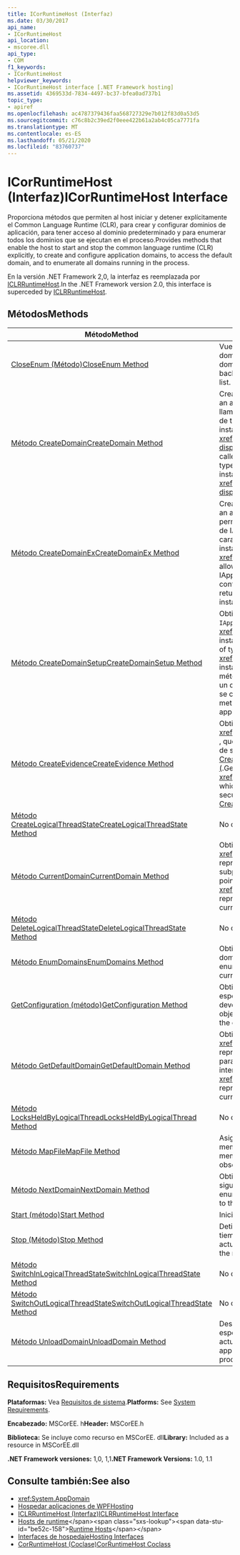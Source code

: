 ```yaml
---
title: ICorRuntimeHost (Interfaz)
ms.date: 03/30/2017
api_name:
- ICorRuntimeHost
api_location:
- mscoree.dll
api_type:
- COM
f1_keywords:
- ICorRuntimeHost
helpviewer_keywords:
- ICorRuntimeHost interface [.NET Framework hosting]
ms.assetid: 4369533d-7834-4497-bc37-bfea0ad737b1
topic_type:
- apiref
ms.openlocfilehash: ac4787379436faa568727329e7b012f83d0a53d5
ms.sourcegitcommit: c76c8b2c39ed2f0eee422b61a2ab4c05ca7771fa
ms.translationtype: MT
ms.contentlocale: es-ES
ms.lasthandoff: 05/21/2020
ms.locfileid: "83760737"
---
```

# <a name="icorruntimehost-interface"></a><span data-ttu-id="be52c-102">ICorRuntimeHost (Interfaz)</span><span class="sxs-lookup"><span data-stu-id="be52c-102">ICorRuntimeHost Interface</span></span>
<span data-ttu-id="be52c-103">Proporciona métodos que permiten al host iniciar y detener explícitamente el Common Language Runtime (CLR), para crear y configurar dominios de aplicación, para tener acceso al dominio predeterminado y para enumerar todos los dominios que se ejecutan en el proceso.</span><span class="sxs-lookup"><span data-stu-id="be52c-103">Provides methods that enable the host to start and stop the common language runtime (CLR) explicitly, to create and configure application domains, to access the default domain, and to enumerate all domains running in the process.</span></span>  
  
 <span data-ttu-id="be52c-104">En la versión .NET Framework 2,0, la interfaz es reemplazada por [ICLRRuntimeHost](iclrruntimehost-interface.md).</span><span class="sxs-lookup"><span data-stu-id="be52c-104">In the .NET Framework version 2.0, this interface is superceded by [ICLRRuntimeHost](iclrruntimehost-interface.md).</span></span>  
  
## <a name="methods"></a><span data-ttu-id="be52c-105">Métodos</span><span class="sxs-lookup"><span data-stu-id="be52c-105">Methods</span></span>  
  
|<span data-ttu-id="be52c-106">Método</span><span class="sxs-lookup"><span data-stu-id="be52c-106">Method</span></span>|<span data-ttu-id="be52c-107">Descripción</span><span class="sxs-lookup"><span data-stu-id="be52c-107">Description</span></span>|  
|------------|-----------------|  
|[<span data-ttu-id="be52c-108">CloseEnum (Método)</span><span class="sxs-lookup"><span data-stu-id="be52c-108">CloseEnum Method</span></span>](icorruntimehost-closeenum-method.md)|<span data-ttu-id="be52c-109">Vuelve a establecer un enumerador de dominio al principio de la lista de dominios.</span><span class="sxs-lookup"><span data-stu-id="be52c-109">Resets a domain enumerator back to the beginning of the domain list.</span></span>|  
|[<span data-ttu-id="be52c-110">Método CreateDomain</span><span class="sxs-lookup"><span data-stu-id="be52c-110">CreateDomain Method</span></span>](icorruntimehost-createdomain-method.md)|<span data-ttu-id="be52c-111">Crea un dominio de aplicación.</span><span class="sxs-lookup"><span data-stu-id="be52c-111">Creates an application domain.</span></span> <span data-ttu-id="be52c-112">El autor de la llamada recibe un puntero de interfaz de tipo <xref:System._AppDomain> a una instancia de tipo <xref:System.AppDomain?displayProperty=nameWithType> .</span><span class="sxs-lookup"><span data-stu-id="be52c-112">The caller receives an interface pointer of type <xref:System._AppDomain> to an instance of type <xref:System.AppDomain?displayProperty=nameWithType>.</span></span>|  
|[<span data-ttu-id="be52c-113">Método CreateDomainEx</span><span class="sxs-lookup"><span data-stu-id="be52c-113">CreateDomainEx Method</span></span>](icorruntimehost-createdomainex-method.md)|<span data-ttu-id="be52c-114">Crea un dominio de aplicación.</span><span class="sxs-lookup"><span data-stu-id="be52c-114">Creates an application domain.</span></span> <span data-ttu-id="be52c-115">Este método permite al llamador pasar una instancia de IAppDomainSetup para configurar características adicionales de la instancia de devuelta <xref:System._AppDomain> .</span><span class="sxs-lookup"><span data-stu-id="be52c-115">This method allows the caller to pass an IAppDomainSetup instance to configure additional features of the returned <xref:System._AppDomain> instance.</span></span>|  
|[<span data-ttu-id="be52c-116">Método CreateDomainSetup</span><span class="sxs-lookup"><span data-stu-id="be52c-116">CreateDomainSetup Method</span></span>](icorruntimehost-createdomainsetup-method.md)|<span data-ttu-id="be52c-117">Obtiene un puntero de interfaz de tipo `IAppDomainSetup` a una <xref:System.AppDomainSetup> instancia de.</span><span class="sxs-lookup"><span data-stu-id="be52c-117">Gets an interface pointer of type `IAppDomainSetup` to an <xref:System.AppDomainSetup> instance.</span></span> <span data-ttu-id="be52c-118">`IAppDomainSetup`proporciona métodos para configurar aspectos de un dominio de aplicación antes de que se cree.</span><span class="sxs-lookup"><span data-stu-id="be52c-118">`IAppDomainSetup` provides methods to configure aspects of an application domain before it is created.</span></span>|  
|[<span data-ttu-id="be52c-119">Método CreateEvidence</span><span class="sxs-lookup"><span data-stu-id="be52c-119">CreateEvidence Method</span></span>](../../../../docs/framework/unmanaged-api/hosting/icorruntimehost-createevidence-method.md)|<span data-ttu-id="be52c-120">Obtiene un puntero de interfaz de tipo <xref:System.Security.Principal.IIdentity> , que permite al host crear evidencia de seguridad para pasar a [CreateDomain](../../../../docs/framework/unmanaged-api/hosting/icorruntimehost-createdomain-method.md) o [createdomainex (](icorruntimehost-createdomainex-method.md).</span><span class="sxs-lookup"><span data-stu-id="be52c-120">Gets an interface pointer of type <xref:System.Security.Principal.IIdentity>, which allows the host to create security evidence to pass to [CreateDomain](../../../../docs/framework/unmanaged-api/hosting/icorruntimehost-createdomain-method.md) or [CreateDomainEx](icorruntimehost-createdomainex-method.md).</span></span>|  
|[<span data-ttu-id="be52c-121">Método CreateLogicalThreadState</span><span class="sxs-lookup"><span data-stu-id="be52c-121">CreateLogicalThreadState Method</span></span>](icorruntimehost-createlogicalthreadstate-method.md)|<span data-ttu-id="be52c-122">No debe usarse.</span><span class="sxs-lookup"><span data-stu-id="be52c-122">Do not use.</span></span>|  
|[<span data-ttu-id="be52c-123">Método CurrentDomain</span><span class="sxs-lookup"><span data-stu-id="be52c-123">CurrentDomain Method</span></span>](icorruntimehost-currentdomain-method.md)|<span data-ttu-id="be52c-124">Obtiene un puntero de interfaz de tipo <xref:System._AppDomain> que representa el dominio cargado en el subproceso actual.</span><span class="sxs-lookup"><span data-stu-id="be52c-124">Gets an interface pointer of type <xref:System._AppDomain> that represents the domain loaded on the current thread.</span></span>|  
|[<span data-ttu-id="be52c-125">Método DeleteLogicalThreadState</span><span class="sxs-lookup"><span data-stu-id="be52c-125">DeleteLogicalThreadState Method</span></span>](icorruntimehost-deletelogicalthreadstate-method.md)|<span data-ttu-id="be52c-126">No debe usarse.</span><span class="sxs-lookup"><span data-stu-id="be52c-126">Do not use.</span></span>|  
|[<span data-ttu-id="be52c-127">Método EnumDomains</span><span class="sxs-lookup"><span data-stu-id="be52c-127">EnumDomains Method</span></span>](icorruntimehost-enumdomains-method.md)|<span data-ttu-id="be52c-128">Obtiene un enumerador para los dominios en el proceso actual.</span><span class="sxs-lookup"><span data-stu-id="be52c-128">Gets an enumerator for the domains in the current process.</span></span>|  
|[<span data-ttu-id="be52c-129">GetConfiguration (método)</span><span class="sxs-lookup"><span data-stu-id="be52c-129">GetConfiguration Method</span></span>](icorruntimehost-getconfiguration-method.md)|<span data-ttu-id="be52c-130">Obtiene un objeto que permite al host especificar la configuración de devolución de llamada de CLR.</span><span class="sxs-lookup"><span data-stu-id="be52c-130">Gets an object that allows the host to specify the callback configuration of the CLR.</span></span>|  
|[<span data-ttu-id="be52c-131">Método GetDefaultDomain</span><span class="sxs-lookup"><span data-stu-id="be52c-131">GetDefaultDomain Method</span></span>](icorruntimehost-getdefaultdomain-method.md)|<span data-ttu-id="be52c-132">Obtiene un puntero de interfaz de tipo <xref:System._AppDomain> que representa el dominio predeterminado para el proceso actual.</span><span class="sxs-lookup"><span data-stu-id="be52c-132">Gets an interface pointer of type <xref:System._AppDomain> that represents the default domain for the current process.</span></span>|  
|[<span data-ttu-id="be52c-133">Método LocksHeldByLogicalThread</span><span class="sxs-lookup"><span data-stu-id="be52c-133">LocksHeldByLogicalThread Method</span></span>](icorruntimehost-locksheldbylogicalthread-method.md)|<span data-ttu-id="be52c-134">No debe usarse.</span><span class="sxs-lookup"><span data-stu-id="be52c-134">Do not use.</span></span>|  
|[<span data-ttu-id="be52c-135">Método MapFile</span><span class="sxs-lookup"><span data-stu-id="be52c-135">MapFile Method</span></span>](icorruntimehost-mapfile-method.md)|<span data-ttu-id="be52c-136">Asigna el archivo especificado a la memoria.</span><span class="sxs-lookup"><span data-stu-id="be52c-136">Maps the specified file into memory.</span></span> <span data-ttu-id="be52c-137">Este método está obsoleto.</span><span class="sxs-lookup"><span data-stu-id="be52c-137">This method is obsolete.</span></span>|  
|[<span data-ttu-id="be52c-138">Método NextDomain</span><span class="sxs-lookup"><span data-stu-id="be52c-138">NextDomain Method</span></span>](icorruntimehost-nextdomain-method.md)|<span data-ttu-id="be52c-139">Obtiene un puntero de interfaz al siguiente dominio en la enumeración.</span><span class="sxs-lookup"><span data-stu-id="be52c-139">Gets an interface pointer to the next domain in the enumeration.</span></span>|  
|[<span data-ttu-id="be52c-140">Start (método)</span><span class="sxs-lookup"><span data-stu-id="be52c-140">Start Method</span></span>](icorruntimehost-start-method.md)|<span data-ttu-id="be52c-141">Inicia el CLR.</span><span class="sxs-lookup"><span data-stu-id="be52c-141">Starts the CLR.</span></span>|  
|[<span data-ttu-id="be52c-142">Stop (Método)</span><span class="sxs-lookup"><span data-stu-id="be52c-142">Stop Method</span></span>](icorruntimehost-stop-method.md)|<span data-ttu-id="be52c-143">Detiene la ejecución de código en tiempo de ejecución para el proceso actual.</span><span class="sxs-lookup"><span data-stu-id="be52c-143">Stops the execution of code in the runtime for the current process.</span></span>|  
|[<span data-ttu-id="be52c-144">Método SwitchInLogicalThreadState</span><span class="sxs-lookup"><span data-stu-id="be52c-144">SwitchInLogicalThreadState Method</span></span>](icorruntimehost-switchinlogicalthreadstate-method.md)|<span data-ttu-id="be52c-145">No debe usarse.</span><span class="sxs-lookup"><span data-stu-id="be52c-145">Do not use.</span></span>|  
|[<span data-ttu-id="be52c-146">Método SwitchOutLogicalThreadState</span><span class="sxs-lookup"><span data-stu-id="be52c-146">SwitchOutLogicalThreadState Method</span></span>](icorruntimehost-switchoutlogicalthreadstate-method.md)|<span data-ttu-id="be52c-147">No debe usarse.</span><span class="sxs-lookup"><span data-stu-id="be52c-147">Do not use.</span></span>|  
|[<span data-ttu-id="be52c-148">Método UnloadDomain</span><span class="sxs-lookup"><span data-stu-id="be52c-148">UnloadDomain Method</span></span>](icorruntimehost-unloaddomain-method.md)|<span data-ttu-id="be52c-149">Descarga el dominio de aplicación especificado del proceso actual.</span><span class="sxs-lookup"><span data-stu-id="be52c-149">Unloads the specified application domain from the current process.</span></span>|  
  
## <a name="requirements"></a><span data-ttu-id="be52c-150">Requisitos</span><span class="sxs-lookup"><span data-stu-id="be52c-150">Requirements</span></span>  
 <span data-ttu-id="be52c-151">**Plataformas:** Vea [Requisitos de sistema](../../get-started/system-requirements.md).</span><span class="sxs-lookup"><span data-stu-id="be52c-151">**Platforms:** See [System Requirements](../../get-started/system-requirements.md).</span></span>  
  
 <span data-ttu-id="be52c-152">**Encabezado:** MSCorEE. h</span><span class="sxs-lookup"><span data-stu-id="be52c-152">**Header:** MSCorEE.h</span></span>  
  
 <span data-ttu-id="be52c-153">**Biblioteca:** Se incluye como recurso en MSCorEE. dll</span><span class="sxs-lookup"><span data-stu-id="be52c-153">**Library:** Included as a resource in MSCorEE.dll</span></span>  
  
 <span data-ttu-id="be52c-154">**.NET Framework versiones:** 1,0, 1,1</span><span class="sxs-lookup"><span data-stu-id="be52c-154">**.NET Framework Versions:** 1.0, 1.1</span></span>  
  
## <a name="see-also"></a><span data-ttu-id="be52c-155">Consulte también:</span><span class="sxs-lookup"><span data-stu-id="be52c-155">See also</span></span>

- <xref:System.AppDomain>
- [<span data-ttu-id="be52c-156">Hospedar aplicaciones de WPF</span><span class="sxs-lookup"><span data-stu-id="be52c-156">Hosting</span></span>](index.md)
- [<span data-ttu-id="be52c-157">ICLRRuntimeHost (Interfaz)</span><span class="sxs-lookup"><span data-stu-id="be52c-157">ICLRRuntimeHost Interface</span></span>](iclrruntimehost-interface.md)
- <span data-ttu-id="be52c-158">[Hosts de runtime](https://docs.microsoft.com/previous-versions/dotnet/netframework-4.0/a51xd4ze(v=vs.100))</span><span class="sxs-lookup"><span data-stu-id="be52c-158">[Runtime Hosts](https://docs.microsoft.com/previous-versions/dotnet/netframework-4.0/a51xd4ze(v=vs.100))</span></span>
- [<span data-ttu-id="be52c-159">Interfaces de hospedaje</span><span class="sxs-lookup"><span data-stu-id="be52c-159">Hosting Interfaces</span></span>](hosting-interfaces.md)
- [<span data-ttu-id="be52c-160">CorRuntimeHost (Coclase)</span><span class="sxs-lookup"><span data-stu-id="be52c-160">CorRuntimeHost Coclass</span></span>](corruntimehost-coclass.md)
